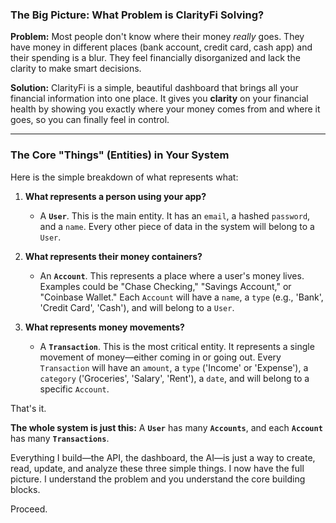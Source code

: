 ### The Big Picture: What Problem is ClarityFi Solving?

**Problem:** Most people don't know where their money _really_ goes. They have money in different places (bank account, credit card, cash app) and their spending is a blur. They feel financially disorganized and lack the clarity to make smart decisions.

**Solution:** ClarityFi is a simple, beautiful dashboard that brings all your financial information into one place. It gives you **clarity** on your financial health by showing you exactly where your money comes from and where it goes, so you can finally feel in control.

---

### The Core "Things" (Entities) in Your System

Here is the simple breakdown of what represents what:

1.  **What represents a person using your app?**

    - A **`User`**. This is the main entity. It has an `email`, a hashed `password`, and a `name`. Every other piece of data in the system will belong to a `User`.

2.  **What represents their money containers?**

    - An **`Account`**. This represents a place where a user's money lives. Examples could be "Chase Checking," "Savings Account," or "Coinbase Wallet." Each `Account` will have a `name`, a `type` (e.g., 'Bank', 'Credit Card', 'Cash'), and will belong to a `User`.

3.  **What represents money movements?**
    - A **`Transaction`**. This is the most critical entity. It represents a single movement of money—either coming in or going out. Every `Transaction` will have an `amount`, a `type` ('Income' or 'Expense'), a `category` ('Groceries', 'Salary', 'Rent'), a `date`, and will belong to a specific `Account`.

That's it.

**The whole system is just this:** A **`User`** has many **`Accounts`**, and each **`Account`** has many **`Transactions`**.

Everything I build—the API, the dashboard, the AI—is just a way to create, read, update, and analyze these three simple things. I now have the full picture. I understand the problem and you understand the core building blocks.

Proceed.
